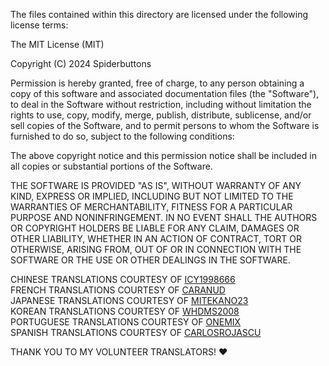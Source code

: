 ﻿The files contained within this directory are licensed under the following license terms:

The MIT License (MIT)

Copyright (C) 2024 Spiderbuttons

Permission is hereby granted, free of charge, to any person obtaining a copy
of this software and associated documentation files (the "Software"), to deal
in the Software without restriction, including without limitation the rights
to use, copy, modify, merge, publish, distribute, sublicense, and/or sell
copies of the Software, and to permit persons to whom the Software is
furnished to do so, subject to the following conditions:

The above copyright notice and this permission notice shall be included in all
copies or substantial portions of the Software.

THE SOFTWARE IS PROVIDED "AS IS", WITHOUT WARRANTY OF ANY KIND, EXPRESS OR
IMPLIED, INCLUDING BUT NOT LIMITED TO THE WARRANTIES OF MERCHANTABILITY,
FITNESS FOR A PARTICULAR PURPOSE AND NONINFRINGEMENT. IN NO EVENT SHALL THE
AUTHORS OR COPYRIGHT HOLDERS BE LIABLE FOR ANY CLAIM, DAMAGES OR OTHER
LIABILITY, WHETHER IN AN ACTION OF CONTRACT, TORT OR OTHERWISE, ARISING FROM,
OUT OF OR IN CONNECTION WITH THE SOFTWARE OR THE USE OR OTHER DEALINGS IN THE
SOFTWARE.

CHINESE TRANSLATIONS COURTESY OF [ICY1998666](https://forums.nexusmods.com/profile/181793031-lcy1998666/)\
FRENCH TRANSLATIONS COURTESY OF [CARANUD](https://forums.nexusmods.com/profile/745980-caranud/)\
JAPANESE TRANSLATIONS COURTESY OF [MITEKANO23](https://forums.nexusmods.com/profile/3588405-mitekano23/)\
KOREAN TRANSLATIONS COURTESY OF [WHDMS2008](https://forums.nexusmods.com/profile/193949342-whdms2008/)\
PORTUGUESE TRANSLATIONS COURTESY OF [ONEMIX](https://forums.nexusmods.com/profile/39429640-onemix/)\
SPANISH TRANSLATIONS COURTESY OF [CARLOSROJASCU](https://forums.nexusmods.com/profile/76373178-carlosrojascu/)

THANK YOU TO MY VOLUNTEER TRANSLATORS! ♥